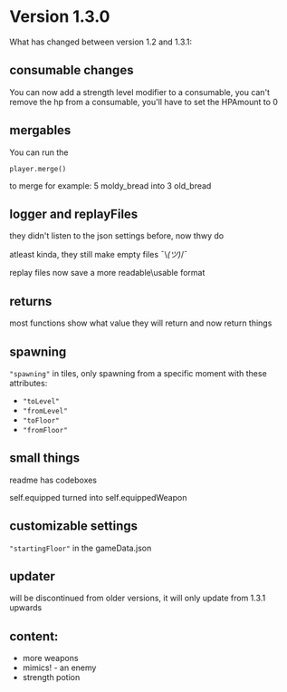 # Version 1.3.0

What has changed between version 1.2 and 1.3.1:

## consumable changes

You can now add a strength level modifier to a consumable, you can't remove the hp from a consumable, you'll have to set the HPAmount to 0

## mergables

You can run the 

```
player.merge()
``` 
to merge for example: 5 moldy_bread into 3 old_bread

## logger and replayFiles

they didn't listen to the json settings before, now thwy do 

atleast kinda, they still make empty files ¯\\_(ツ)_/¯

replay files now save a more readable\usable format

## returns

most functions show what value they will return and now return things

## spawning 

`"spawning"` in tiles, only spawning from a specific moment with these attributes:
- `"toLevel"`
- `"fromLevel"`
- `"toFloor"`
- `"fromFloor"`

## small things

readme has codeboxes

self.equipped turned into self.equippedWeapon

## customizable settings

`"startingFloor"` in the gameData.json

## updater

will be discontinued from older versions, it will only update from 1.3.1 upwards

## content:

- more weapons
- mimics! - an enemy
- strength potion